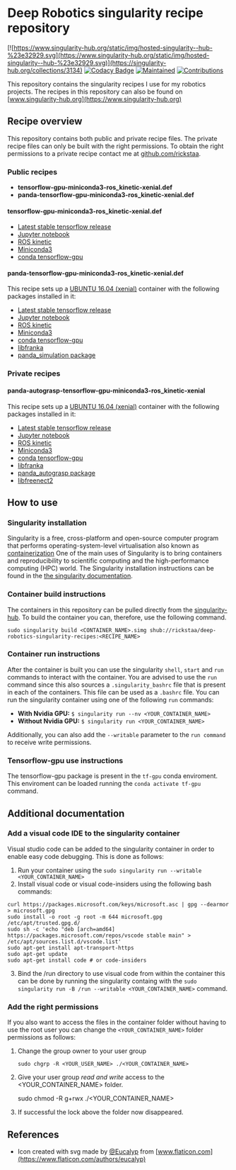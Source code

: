 # Deep Robotics singularity recipe repository

[![https://www.singularity-hub.org/static/img/hosted-singularity--hub-%23e32929.svg](https://www.singularity-hub.org/static/img/hosted-singularity--hub-%23e32929.svg)](https://singularity-hub.org/collections/3134)
[![Codacy Badge](https://api.codacy.com/project/badge/Grade/cb1f1d6154514f3fa35a504c03c64149)](https://www.codacy.com/app/rickstaa/deep_robotics_singularity_recipes?utm_source=github.com&amp;utm_medium=referral&amp;utm_content=rickstaa/deep_robotics_singularity_recipes&amp;utm_campaign=Badge_Grade)
[![Maintained](https://img.shields.io/badge/Maintained%3F-yes-green)](https://github.com/rickstaa/Todoist_Global_Shortcuts_WIN10/pulse)
[![Contributions](https://img.shields.io/badge/contributions-welcome-orange.svg)](https://github.com/rickstaa/Todoist_Global_Shortcuts_WIN10/blob/master/contributing.md)


This repository contains the singularity recipes I use for my robotics projects. The recipes in this repository can also be found on [www.singularity-hub.org](https://www.singularity-hub.org)

## Recipe overview

This repository contains both public and private recipe files. The private recipe files can only be built with the right permissions. To obtain the right permissions to a private recipe contact me at [github.com/rickstaa](https://www.github.com/rickstaa).

### Public recipes

-   **tensorflow-gpu-miniconda3-ros_kinetic-xenial.def**
-   **panda-tensorflow-gpu-miniconda3-ros_kinetic-xenial.def**

#### tensorflow-gpu-miniconda3-ros_kinetic-xenial.def

-   [Latest stable tensorflow release](https://www.tensorflow.org)
-   [Jupyter notebook](https://jupyter.org/)
-   [ROS kinetic](https://wiki.ros.org/kinetic)
-   [Miniconda3](https://docs.conda.io/en/latest/miniconda.html)
-   [conda tensorflow-gpu](https://anaconda.org/anaconda/tensorflow-gpu)

#### panda-tensorflow-gpu-miniconda3-ros_kinetic-xenial.def

This recipe sets up a [UBUNTU 16.04 (xenial)](https://wiki.ubuntu.com/XenialXerus) container with the following packages installed in it:

-   [Latest stable tensorflow release](https://www.tensorflow.org)
-   [Jupyter notebook](https://jupyter.org/)
-   [ROS kinetic](https://wiki.ros.org/kinetic)
-   [Miniconda3](https://docs.conda.io/en/latest/miniconda.html)
-   [conda tensorflow-gpu](https://anaconda.org/anaconda/tensorflow-gpu)
-   [libfranka](https://github.com/frankaemika/libfranka)
-   [panda_simulation package](https://github.com/rickstaa/panda_simulation)

### Private recipes

#### panda-autograsp-tensorflow-gpu-miniconda3-ros_kinetic-xenial

This recipe sets up a [UBUNTU 16.04 (xenial)](https://wiki.ubuntu.com/XenialXerus) container with the following packages installed in it:

-   [Latest stable tensorflow release](https://www.tensorflow.org)
-   [Jupyter notebook](https://jupyter.org/)
-   [ROS kinetic](https://wiki.ros.org/kinetic)
-   [Miniconda3](https://docs.conda.io/en/latest/miniconda.html)
-   [conda tensorflow-gpu](https://anaconda.org/anaconda/tensorflow-gpu)
-   [libfranka](https://github.com/frankaemika/libfranka)
-   [panda_autograsp package](https://github.com/rickstaa/panda_autograsp_ws)
-   [libfreenect2](https://github.com/OpenKinect/libfreenect2)

## How to use

### Singularity installation

Singularity is a free, cross-platform and open-source computer program that performs operating-system-level virtualisation also known as [containerization](https://en.wikipedia.org/wiki/OS-level_virtualisation) One of the main uses of Singularity is to bring containers and reproducibility to scientific computing and the high-performance computing (HPC) world. The Singularity installation instructions can be found in the [the singularity documentation](https://www.sylabs.io/docs/).

### Container build instructions

The containers in this repository can be pulled directly from the [singularity-hub](https://www.singularity-hub.org). To build the container you can, therefore, use the following command.

    sudo singularity build <CONTAINER_NAME>.simg shub://rickstaa/deep-robotics-singularity-recipes:<RECIPE_NAME>

### Container run instructions

After the container is built you can use the singularity `shell`, `start` and `run` commands to interact with the container. You are advised to use the `run` command since this also sources a `.singularity_bashrc` file that is present in each of the containers. This file can be used as a `.bashrc` file. You can run the singularity container using one of the following `run` commands:

-   **With Nvidia GPU:** `$ singularity run --nv <YOUR_CONTAINER_NAME>`
-   **Without Nvidia GPU:** `$ singularity run <YOUR_CONTAINER_NAME>`

Additionally, you can also add the `--writable` parameter to the `run command` to receive write permissions.

### Tensorflow-gpu use instructions

The tensorflow-gpu package is present in the `tf-gpu` conda enviroment. This enviroment can be loaded running the `conda activate tf-gpu` command.

## Additional documentation

### Add a visual code IDE to the singularity container

Visual studio code can be added to the singularity container in order to enable easy code debugging. This is done as follows:

1.  Run your container using the `sudo singularity run --writable <YOUR_CONTAINER_NAME>`
2.  Install visual code or visual code-insiders using the following bash commands:

```
curl https://packages.microsoft.com/keys/microsoft.asc | gpg --dearmor > microsoft.gpg
sudo install -o root -g root -m 644 microsoft.gpg /etc/apt/trusted.gpg.d/
sudo sh -c 'echo "deb [arch=amd64] https://packages.microsoft.com/repos/vscode stable main" > /etc/apt/sources.list.d/vscode.list'
sudo apt-get install apt-transport-https
sudo apt-get update
sudo apt-get install code # or code-insiders
```

3.  Bind the /run directory to use visual code from within the container this can be done by running the singularity containg with the `sudo singularity run -B /run --writable <YOUR_CONTAINER_NAME>` command.

### Add the right permissions

If you also want to access the files in the container folder without having to use the root user you can change the `<YOUR_CONTAINER_NAME>` folder permissions as follows:

1.  Change the group owner to your user group

        sudo chgrp -R <YOUR_USER_NAME> ./<YOUR_CONTAINER_NAME>

2.  Give your user group _read and write_ access to the &lt;YOUR_CONTAINER_NAME> folder.


    sudo chmod -R g+rwx  ./<YOUR_CONTAINER_NAME>

5.  If successful the lock above the folder now disappeared.

## References

-   Icon created with svg made by [@Eucalyp](https://www.flaticon.com/authors/eucalyp) from [www.flaticon.com](https://www.flaticon.com/authors/eucalyp)
